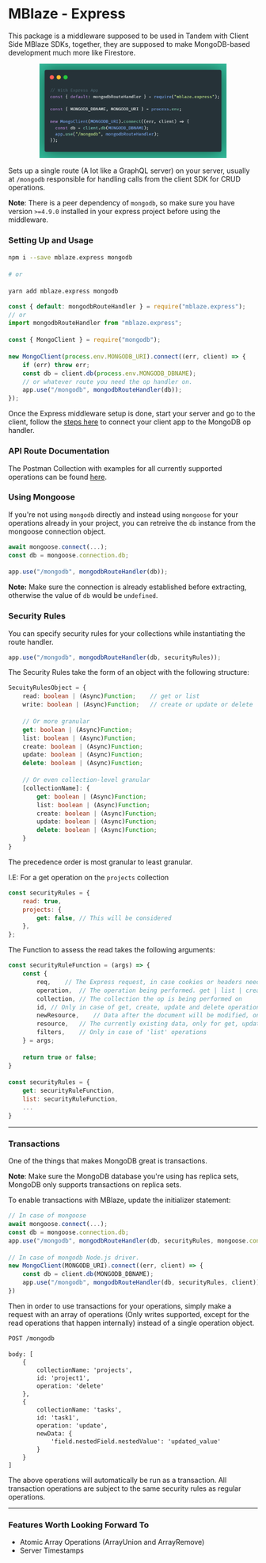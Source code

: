 # MBlaze - Express

This package is a middleware supposed to be used in Tandem with Client Side MBlaze SDKs, together, they are supposed to make MongoDB-based development much more like Firestore.

<p align="center"><img src="https://raw.githubusercontent.com/deve-sh/MBlaze/main/docs/Express%20Middleware%20Usage.png" style="max-width: 75%;" /></p>

Sets up a single route (A lot like a GraphQL server) on your server, usually at `/mongodb` responsible for handling calls from the client SDK for CRUD operations.

**Note**: There is a peer dependency of `mongodb`, so make sure you have version `>=4.9.0` installed in your express project before using the middleware.

### Setting Up and Usage

```bash
npm i --save mblaze.express mongodb

# or

yarn add mblaze.express mongodb
```

```javascript
const { default: mongodbRouteHandler } = require("mblaze.express");
// or
import mongodbRouteHandler from "mblaze.express";

const { MongoClient } = require("mongodb");

new MongoClient(process.env.MONGODB_URI).connect((err, client) => {
	if (err) throw err;
	const db = client.db(process.env.MONGODB_DBNAME);
	// or whatever route you need the op handler on.
	app.use("/mongodb", mongodbRouteHandler(db));
});
```

Once the Express middleware setup is done, start your server and go to the client, follow the [steps here](../client/README.md) to connect your client app to the MongoDB op handler.

### API Route Documentation

The Postman Collection with examples for all currently supported operations can be found [here](https://documenter.getpostman.com/view/15937596/2s7YYpfmEP).

### Using Mongoose

If you're not using `mongodb` directly and instead using `mongoose` for your operations already in your project, you can retreive the `db` instance from the mongoose connection object.

```javascript
await mongoose.connect(...);
const db = mongoose.connection.db;

app.use("/mongodb", mongodbRouteHandler(db));
```

**Note:** Make sure the connection is already established before extracting, otherwise the value of `db` would be `undefined`.

### Security Rules

You can specify security rules for your collections while instantiating the route handler.

```javascript
app.use("/mongodb", mongodbRouteHandler(db, securityRules));
```

The Security Rules take the form of an object with the following structure:

```typescript
SecuityRulesObject = {
    read: boolean | (Async)Function;    // get or list
    write: boolean | (Async)Function;   // create or update or delete

    // Or more granular
    get: boolean | (Async)Function;
    list: boolean | (Async)Function;
    create: boolean | (Async)Function;
    update: boolean | (Async)Function;
    delete: boolean | (Async)Function;

    // Or even collection-level granular
    [collectionName]: {
        get: boolean | (Async)Function;
        list: boolean | (Async)Function;
        create: boolean | (Async)Function;
        update: boolean | (Async)Function;
        delete: boolean | (Async)Function;
    }
}
```

The precedence order is most granular to least granular.

I.E: For a get operation on the `projects` collection

```javascript
const securityRules = {
	read: true,
	projects: {
		get: false, // This will be considered
	},
};
```

The Function to assess the read takes the following arguments:

```javascript
const securityRuleFunction = (args) => {
    const {
        req,    // The Express request, in case cookies or headers need to be verified
        operation,  // The operation being performed. get | list | create | update| delete
        collection, // The collection the op is being performed on
        id, // Only in case of get, create, update and delete operations
        newResource,    // Data after the document will be modified, only for create and update operations
        resource,   // The currently existing data, only for get, update and delete ops
        filters,    // Only in case of 'list' operations
    } = args;

    return true or false;
}

const securityRules = {
    get: securityRuleFunction,
    list: securityRuleFunction,
    ...
}
```

---

### Transactions

One of the things that makes MongoDB great is transactions.

**Note**: Make sure the MongoDB database you're using has replica sets, MongoDB only supports transactions on replica sets.

To enable transactions with MBlaze, update the initializer statement:

```javascript
// In case of mongoose
await mongoose.connect(...);
const db = mongoose.connection.db;
app.use("/mongodb", mongodbRouteHandler(db, securityRules, mongoose.connection));

// In case of mongodb Node.js driver.
new MongoClient(MONGODB_URI).connect((err, client) => {
    const db = client.db(MONGODB_DBNAME);
    app.use("/mongodb", mongodbRouteHandler(db, securityRules, client));
})
```

Then in order to use transactions for your operations, simply make a request with an array of operations (Only writes supported, except for the read operations that happen internally) instead of a single operation object.

```
POST /mongodb

body: [
    {
        collectionName: 'projects',
        id: 'project1',
        operation: 'delete'
    },
    {
        collectionName: 'tasks',
        id: 'task1',
        operation: 'update',
        newData: {
            'field.nestedField.nestedValue': 'updated_value'
        }
    }
]
```

The above operations will automatically be run as a transaction.
All transaction operations are subject to the same security rules as regular operations.

---

### Features Worth Looking Forward To

- Atomic Array Operations (ArrayUnion and ArrayRemove)
- Server Timestamps

